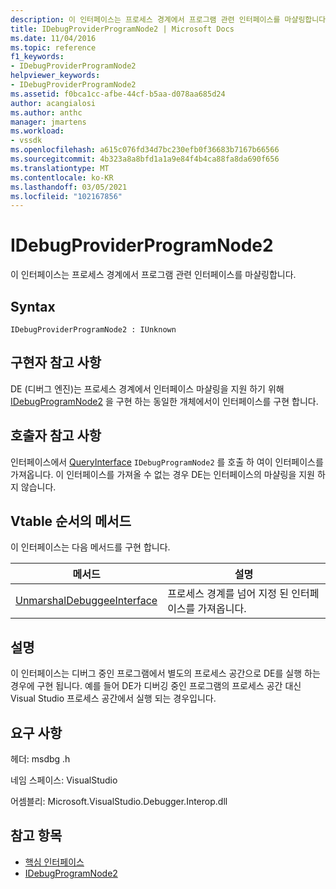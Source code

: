 ```yaml
---
description: 이 인터페이스는 프로세스 경계에서 프로그램 관련 인터페이스를 마샬링합니다.
title: IDebugProviderProgramNode2 | Microsoft Docs
ms.date: 11/04/2016
ms.topic: reference
f1_keywords:
- IDebugProviderProgramNode2
helpviewer_keywords:
- IDebugProviderProgramNode2
ms.assetid: f0bca1cc-afbe-44cf-b5aa-d078aa685d24
author: acangialosi
ms.author: anthc
manager: jmartens
ms.workload:
- vssdk
ms.openlocfilehash: a615c076fd34d7bc230efb0f36683b7167b66566
ms.sourcegitcommit: 4b323a8a8bfd1a1a9e84f4b4ca88fa8da690f656
ms.translationtype: MT
ms.contentlocale: ko-KR
ms.lasthandoff: 03/05/2021
ms.locfileid: "102167856"
---
```

# <a name="idebugproviderprogramnode2"></a>IDebugProviderProgramNode2
이 인터페이스는 프로세스 경계에서 프로그램 관련 인터페이스를 마샬링합니다.

## <a name="syntax"></a>Syntax

```
IDebugProviderProgramNode2 : IUnknown
```

## <a name="notes-for-implementers"></a>구현자 참고 사항
 DE (디버그 엔진)는 프로세스 경계에서 인터페이스 마샬링을 지원 하기 위해 [IDebugProgramNode2](../../../extensibility/debugger/reference/idebugprogramnode2.md) 을 구현 하는 동일한 개체에서이 인터페이스를 구현 합니다.

## <a name="notes-for-callers"></a>호출자 참고 사항
 인터페이스에서 [QueryInterface](/cpp/atl/queryinterface) `IDebugProgramNode2` 를 호출 하 여이 인터페이스를 가져옵니다. 이 인터페이스를 가져올 수 없는 경우 DE는 인터페이스의 마샬링을 지원 하지 않습니다.

## <a name="methods-in-vtable-order"></a>Vtable 순서의 메서드
 이 인터페이스는 다음 메서드를 구현 합니다.

|메서드|설명|
|------------|-----------------|
|[UnmarshalDebuggeeInterface](../../../extensibility/debugger/reference/idebugproviderprogramnode2-unmarshaldebuggeeinterface.md)|프로세스 경계를 넘어 지정 된 인터페이스를 가져옵니다.|

## <a name="remarks"></a>설명
 이 인터페이스는 디버그 중인 프로그램에서 별도의 프로세스 공간으로 DE를 실행 하는 경우에 구현 됩니다. 예를 들어 DE가 디버깅 중인 프로그램의 프로세스 공간 대신 Visual Studio 프로세스 공간에서 실행 되는 경우입니다.

## <a name="requirements"></a>요구 사항
 헤더: msdbg .h

 네임 스페이스: VisualStudio

 어셈블리: Microsoft.VisualStudio.Debugger.Interop.dll

## <a name="see-also"></a>참고 항목
- [핵심 인터페이스](../../../extensibility/debugger/reference/core-interfaces.md)
- [IDebugProgramNode2](../../../extensibility/debugger/reference/idebugprogramnode2.md)
